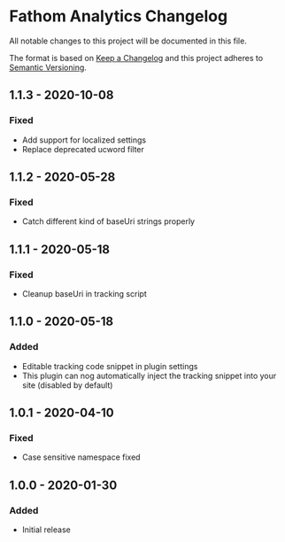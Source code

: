 # Fathom Analytics Changelog

All notable changes to this project will be documented in this file.

The format is based on [Keep a Changelog](http://keepachangelog.com/) and this project adheres to [Semantic Versioning](http://semver.org/).

## 1.1.3 - 2020-10-08
### Fixed
- Add support for localized settings
- Replace deprecated ucword filter


## 1.1.2 - 2020-05-28
### Fixed
- Catch different kind of baseUri strings properly

## 1.1.1 - 2020-05-18
### Fixed
- Cleanup baseUri in tracking script

## 1.1.0 - 2020-05-18
### Added
- Editable tracking code snippet in plugin settings
- This plugin can nog automatically inject the tracking snippet into your site (disabled by default)

## 1.0.1 - 2020-04-10
### Fixed
- Case sensitive namespace fixed

## 1.0.0 - 2020-01-30
### Added
- Initial release

